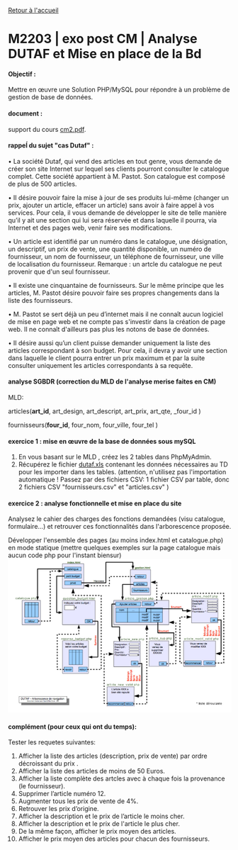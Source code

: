 [Retour à l'accueil](README.md)

# M2203 | exo post CM | Analyse DUTAF et Mise en place de la Bd

#### Objectif :
Mettre en œuvre une Solution PHP/MySQL pour répondre à un problème de gestion de base de données.

#### document :
support du cours [cm2.pdf](cm2.pdf).

#### rappeĺ du sujet "cas Dutaf" :
• La société Dutaf, qui vend des articles en tout genre, vous demande de créer son site Internet sur lequel ses
clients pourront consulter le catalogue complet. Cette société appartient à M. Pastot. Son catalogue est
composé de plus de 500 articles.

• II désire pouvoir faire la mise à jour de ses produits lui-même (changer un prix, ajouter un article, effacer un
article) sans avoir à faire appel à vos services. Pour cela, il vous demande de développer le site de telle manière
qu’il y ait une section qui lui sera réservée et dans laquelle il pourra, via Internet et des pages web, venir faire
ses modifications.

• Un article est identifié par un numéro dans le catalogue, une désignation, un descriptif, un prix de vente, une
quantité disponible, un numéro de fournisseur, un nom de fournisseur, un téléphone de fournisseur, une ville
de localisation du fournisseur. Remarque : un artcle du catalogue ne peut provenir que d'un seul fournisseur.

• II existe une cinquantaine de fournisseurs. Sur le même principe que les articles, M. Pastot désire pouvoir
faire ses propres changements dans la liste des fournisseurs.

• M. Pastot se sert déjà un peu d’internet mais il ne connaît aucun logiciel de mise en page web et ne compte
pas s'investir dans la création de page web. II ne connaît d'ailleurs pas plus les notons de base de données.

• II désire aussi qu’un client puisse demander uniquement la liste des articles correspondant à son budget. Pour
cela, il devra y avoir une section dans laquelle le client pourra entrer un prix maximum et par la suite consulter
uniquement les articles correspondants à sa requête.

####  analyse SGBDR (correction du MLD de l'analyse merise faites en CM)
MLD: 

articles(**art_id**, art_design, art_descript, art_prix, art_qte, _four_id )

fournisseurs(**four_id**, four_nom, four_ville, four_tel )

####  exercice 1 : mise en œuvre de la base de données sous mySQL
1. En vous basant sur le MLD , créez les 2 tables dans PhpMyAdmin.
2. Récupérez le fichier [dutaf.xls](dutaf.xls) contenant les données nécessaires au TD pour les importer dans les
tables. (attention, n'utilisez pas l'importation automatique ! Passez par des fichiers CSV: 1 fichier CSV par table, donc 2 fichiers CSV "fournisseurs.csv" et "articles.csv" )

####  exercice 2 : analyse fonctionnelle et mise en place du site 
Analysez le cahier des charges des fonctions demandées (visu catalogue, formulaire...) et retrouver ces
fonctionnalités dans l'arborescence proposée.

Développer l'ensemble des pages (au moins index.html et catalogue.php) en mode statique (mettre quelques exemples sur la page catalogue mais aucun code php pour l'instant biensur)
![GitHub Logo](/plan2.jpg)



#### complément (pour ceux qui ont du temps):
Tester les requetes suivantes:
1. Afficher la liste des articles (description, prix de vente) par ordre décroissant du prix .
2. Afficher la liste des articles de moins de 50 Euros.
3. Afficher la liste complète des artcles avec à chaque fois la provenance (le fournisseur).
4. Supprimer l’article numéro 12.
5. Augmenter tous les prix de vente de 4%.
6. Retrouver les prix d’origine.
7. Afficher la description et le prix de l’article le moins cher.
8. Afficher la description et le prix de l'article le plus cher.
9. De la même façon, afficher le prix moyen des articles.
10. Afficher le prix moyen des articles pour chacun des fournisseurs.
